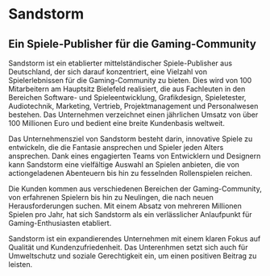 # Sandstorm
## Ein Spiele-Publisher für die Gaming-Community

Sandstorm ist ein etablierter mittelständischer Spiele-Publisher aus Deutschland, der sich darauf konzentriert, eine Vielzahl von Spielerlebnissen für die Gaming-Community zu bieten.
Dies wird von 100 Mitarbeitern am Hauptsitz Bielefeld realisiert, die aus Fachleuten in den Bereichen Software- und Spieleentwicklung, Grafikdesign, Spieletester, Audiotechnik, Marketing, Vertrieb, Projektmanagement und Personalwesen bestehen.
Das Unternehmen verzeichnet einen jährlichen Umsatz von über 100 Millionen Euro und bedient eine breite Kundenbasis weltweit. 

Das Unternehmensziel von Sandstorm besteht darin, innovative Spiele zu entwickeln, die die Fantasie ansprechen und Spieler jeden Alters ansprechen.
Dank eines engagierten Teams von Entwicklern und Designern kann Sandstorm eine vielfältige Auswahl an Spielen anbieten, die von actiongeladenen Abenteuern bis hin zu fesselnden Rollenspielen reichen.

Die Kunden kommen aus verschiedenen Bereichen der Gaming-Community, von erfahrenen Spielern bis hin zu Neulingen, die nach neuen Herausforderungen suchen.
Mit einem Absatz von mehreren Millionen Spielen pro Jahr, hat sich Sandstorm als ein verlässlicher Anlaufpunkt für Gaming-Enthusiasten etabliert.

Sandstorm ist ein expandierendes Unternehmen mit einem klaren Fokus auf Qualität und Kundenzufriedenheit. Das Unterenhmen setzt sich auch für Umweltschutz und soziale Gerechtigkeit ein, um einen positiven Beitrag zu leisten.





